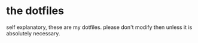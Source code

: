 # the dotfiles
self explanatory, these are my dotfiles. please don't modify then unless it is absolutely necessary. 
